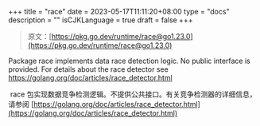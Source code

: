 +++
title = "race"
date = 2023-05-17T11:11:20+08:00
type = "docs"
description = ""
isCJKLanguage = true
draft = false
+++

> 原文：[https://pkg.go.dev/runtime/race@go1.23.0](https://pkg.go.dev/runtime/race@go1.23.0)

Package race implements data race detection logic. No public interface is provided. For details about the race detector see https://golang.org/doc/articles/race_detector.html

​	race 包实现数据竞争检测逻辑。不提供公共接口。有关竞争检测器的详细信息，请参阅 [https://golang.org/doc/articles/race_detector.html](https://golang.org/doc/articles/race_detector.html)
